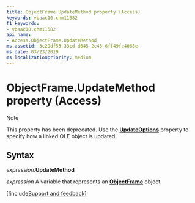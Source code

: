 ```yaml
---
title: ObjectFrame.UpdateMethod property (Access)
keywords: vbaac10.chm11582
f1_keywords:
- vbaac10.chm11582
api_name:
- Access.ObjectFrame.UpdateMethod
ms.assetid: 3c29df53-33cd-d645-2c45-6ff49fe4068e
ms.date: 03/23/2019
ms.localizationpriority: medium
---
```



# ObjectFrame.UpdateMethod property (Access)

> [!NOTE] 
> This property has been deprecated. Use the **[UpdateOptions](Access.ObjectFrame.UpdateOptions.md)** property to specify how a linked OLE object is updated.


## Syntax

_expression_.**UpdateMethod**

_expression_ A variable that represents an **[ObjectFrame](Access.ObjectFrame.md)** object.




[!include[Support and feedback](~/includes/feedback-boilerplate.md)]